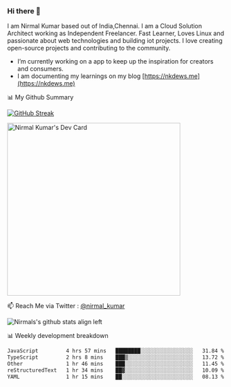 ### Hi there 👋

 I am Nirmal Kumar based out of India,Chennai. I am a Cloud Solution Architect working as Independent Freelancer. Fast Learner, Loves Linux and passionate about web technologies and building iot projects. I love creating open-source projects and contributing to the community.

- I’m currently working on a app to keep up the inspiration for creators and consumers.
- I am documenting my learnings on my blog [https://nkdews.me](https://nkdews.me)


📊 My Github Summary

[![GitHub Streak](https://github-readme-streak-stats.herokuapp.com?user=nk-gears&theme=dark&hide_border=true&date_format=M%20j%5B%2C%20Y%5D)](https://git.io/streak-stats)

<a href="https://app.daily.dev/nirmal_kumar"><img src="https://api.daily.dev/devcards/a16cfcf02d384b16b41de71ce4d1d811.png?r=8ve" width="400" alt="Nirmal Kumar's Dev Card"/></a>

📫 Reach Me via  Twitter : [@nirmal_kumar](https://twitter.com/nirmal_kumar)

![Nirmals's github stats align left](https://github-readme-stats.vercel.app/api?username=nk-gears&show_icons=true)


📊 Weekly development breakdown

<!--START_SECTION:waka-->

```txt
JavaScript         4 hrs 57 mins   ████████░░░░░░░░░░░░░░░░░   31.84 %
TypeScript         2 hrs 8 mins    ███▒░░░░░░░░░░░░░░░░░░░░░   13.72 %
Other              1 hr 46 mins    ███░░░░░░░░░░░░░░░░░░░░░░   11.45 %
reStructuredText   1 hr 34 mins    ██▓░░░░░░░░░░░░░░░░░░░░░░   10.09 %
YAML               1 hr 15 mins    ██░░░░░░░░░░░░░░░░░░░░░░░   08.13 %
```

<!--END_SECTION:waka-->


